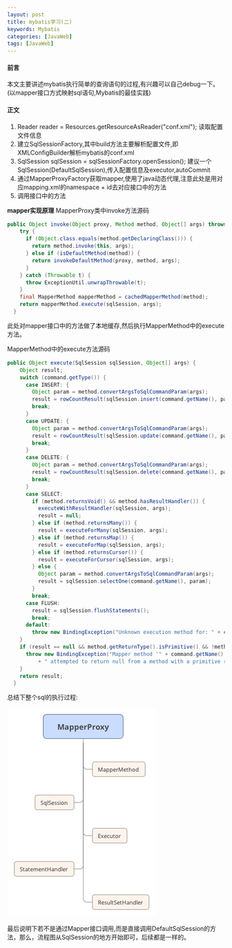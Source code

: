 ```yaml
---
layout: post
title: mybatis学习(二)
keywords: Mybatis
categories: [JavaWeb]
tags: [JavaWeb]
---
```


#### 前言
本文主要讲述mybatis执行简单的查询语句的过程,有兴趣可以自己debug一下。(以mapper接口方式映射sql语句,Mybatis的最佳实践)

#### 正文

1. Reader reader = Resources.getResourceAsReader("conf.xml");  读取配置文件信息
2. 建立SqlSessionFactory,其中build方法主要解析配置文件,即XMLConfigBuilder解析mybatis的conf.xml
3. SqlSession sqlSession = sqlSessionFactory.openSession();   建议一个SqlSession(DefaultSqlSession),传入配置信息及executor,autoCommit
4. 通过MapperProxyFactory获取mapper,使用了java动态代理,注意此处是用对应mapping.xml的namespace + id去对应接口中的方法
5. 调用接口中的方法

**mapper实现原理**
MapperProxy类中invoke方法源码

```java
public Object invoke(Object proxy, Method method, Object[] args) throws Throwable {
    try {
      if (Object.class.equals(method.getDeclaringClass())) {
        return method.invoke(this, args);
      } else if (isDefaultMethod(method)) {
        return invokeDefaultMethod(proxy, method, args);
      }
    } catch (Throwable t) {
      throw ExceptionUtil.unwrapThrowable(t);
    }
    final MapperMethod mapperMethod = cachedMapperMethod(method);
    return mapperMethod.execute(sqlSession, args);
  }

```

此处对mapper接口中的方法做了本地缓存,然后执行MapperMethod中的execute方法。

MapperMethod中的execute方法源码
```java
public Object execute(SqlSession sqlSession, Object[] args) {
    Object result;
    switch (command.getType()) {
      case INSERT: {
    	Object param = method.convertArgsToSqlCommandParam(args);
        result = rowCountResult(sqlSession.insert(command.getName(), param));
        break;
      }
      case UPDATE: {
        Object param = method.convertArgsToSqlCommandParam(args);
        result = rowCountResult(sqlSession.update(command.getName(), param));
        break;
      }
      case DELETE: {
        Object param = method.convertArgsToSqlCommandParam(args);
        result = rowCountResult(sqlSession.delete(command.getName(), param));
        break;
      }
      case SELECT:
        if (method.returnsVoid() && method.hasResultHandler()) {
          executeWithResultHandler(sqlSession, args);
          result = null;
        } else if (method.returnsMany()) {
          result = executeForMany(sqlSession, args);
        } else if (method.returnsMap()) {
          result = executeForMap(sqlSession, args);
        } else if (method.returnsCursor()) {
          result = executeForCursor(sqlSession, args);
        } else {
          Object param = method.convertArgsToSqlCommandParam(args);
          result = sqlSession.selectOne(command.getName(), param);
        }
        break;
      case FLUSH:
        result = sqlSession.flushStatements();
        break;
      default:
        throw new BindingException("Unknown execution method for: " + command.getName());
    }
    if (result == null && method.getReturnType().isPrimitive() && !method.returnsVoid()) {
      throw new BindingException("Mapper method '" + command.getName() 
          + " attempted to return null from a method with a primitive return type (" + method.getReturnType() + ").");
    }
    return result;
  }
```

总结下整个sql的执行过程:

![picture](/images/javaweb/sqlprocess.png)

最后说明下若不是通过Mapper接口调用,而是直接调用DefaultSqlSession的方法，那么，流程图从SqlSession的地方开始即可，后续都是一样的。





